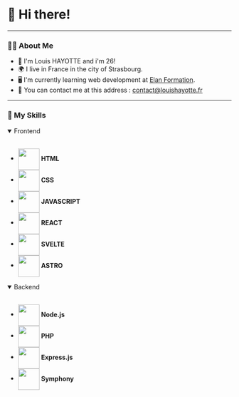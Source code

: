 # 👋 Hi there! 
---

### 🧑‍💻 About Me
- 📰 I'm Louis HAYOTTE and i'm 26!
- 🌍 I live in France in the city of Strasbourg.
- 🖥️ I'm currently learning web development at [Elan Formation](https://elan-formation.fr).
- 🚀 You can contact me at this address : contact@louishayotte.fr

---

### 🌟 My Skills
<details open>
<summary>Frontend</summary>
<br>
	
- <img align="center" height="48" src="https://img.icons8.com/color/48/html-5--v1.png"> **HTML**
- <img align="center" height="48" src="https://img.icons8.com/fluency/48/css3.png"> **CSS**
- <img align="center" height="48" src="https://img.icons8.com/color/48/javascript--v1.png"> **JAVASCRIPT**
- <img align="center" height="48" src="https://img.icons8.com/office/48/react.png"> **REACT**
- <img align="center" height="48" src="https://img.icons8.com/doodle/48/svetle.png"> **SVELTE**
- <img align="center" height="48" src="https://img.icons8.com/nolan/48/astro-js.png"> **ASTRO**

</details>
<details open>
<summary>Backend</summary>
<br>
	
- <img align="center" height="48" src="https://img.icons8.com/color/48/html-5--v1.png"> **Node.js**
- <img align="center" height="48" src="https://img.icons8.com/fluency/48/css3.png"> **PHP**
- <img align="center" height="48" src="https://img.icons8.com/color/48/javascript--v1.png"> **Express.js**
- <img align="center" height="48" src="https://img.icons8.com/office/48/react.png"> **Symphony**

</details>

